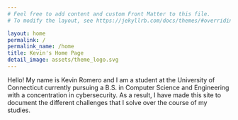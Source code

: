 ```yaml
---
# Feel free to add content and custom Front Matter to this file.
# To modify the layout, see https://jekyllrb.com/docs/themes/#overriding-theme-defaults

layout: home
permalink: /
permalink_name: /home
title: Kevin's Home Page
detail_image: assets/theme_logo.svg
---
```


Hello! My name is Kevin Romero and I am a student at the University of Connecticut currently pursuing a B.S. in Computer Science and Engineering with a concentration in cybersecurity. As a result, I have made this site to document the different challenges that I solve over the course of my studies.
